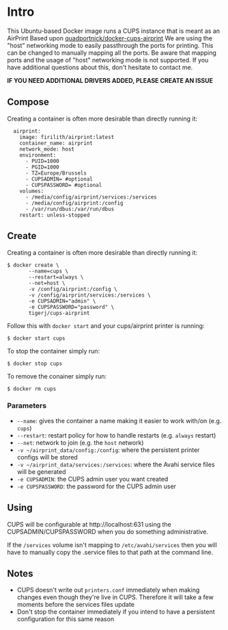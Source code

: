 # Intro
This Ubuntu-based Docker image runs a CUPS instance that is meant as an AirPrint
Based upon [quadportnick/docker-cups-airprint](https://github.com/quadportnick/docker-cups-airprint)
We are using the "host" networking mode to easily passthrough the ports for printing. This can be changed to manually mapping all the ports.
Be aware that mapping ports and the usage of "host" networking mode is not supported.
If you have additional questions about this, don't hesitate to contact me.

**IF YOU NEED ADDITIONAL DRIVERS ADDED, PLEASE CREATE AN ISSUE**

## Compose
Creating a container is often more desirable than directly running it:
```
  airprint:
    image: firilith/airprint:latest
    container_name: airprint
    network_mode: host
    environment:
      - PUID=1000
      - PGID=1000
      - TZ=Europe/Brussels
      - CUPSADMIN= #optional
      - CUPSPASSWORD= #optional
    volumes:
      - /media/config/airprint/services:/services
      - /media/config/airprint:/config
      - /var/run/dbus:/var/run/dbus
    restart: unless-stopped
```

## Create
Creating a container is often more desirable than directly running it:
```
$ docker create \
       --name=cups \
       --restart=always \
       --net=host \
       -v /config/airprint:/config \
       -v /config/airprint/services:/services \
       -e CUPSADMIN="admin" \
       -e CUPSPASSWORD="password" \
       tigerj/cups-airprint
```
Follow this with `docker start` and your cups/airprint printer is running:
```
$ docker start cups
```
To stop the container simply run:
```
$ docker stop cups
```
To remove the conainer simply run:
```
$ docker rm cups
```

### Parameters
* `--name`: gives the container a name making it easier to work with/on (e.g.
  `cups`)
* `--restart`: restart policy for how to handle restarts (e.g. `always` restart)
* `--net`: network to join (e.g. the `host` network)
* `-v ~/airprint_data/config:/config`: where the persistent printer configs
   will be stored
* `-v ~/airprint_data/services:/services`: where the Avahi service files will
   be generated
* `-e CUPSADMIN`: the CUPS admin user you want created
* `-e CUPSPASSWORD`: the password for the CUPS admin user

## Using
CUPS will be configurable at http://localhost:631 using the
CUPSADMIN/CUPSPASSWORD when you do something administrative.

If the `/services` volume isn't mapping to `/etc/avahi/services` then you will
have to manually copy the .service files to that path at the command line.

## Notes
* CUPS doesn't write out `printers.conf` immediately when making changes even
though they're live in CUPS. Therefore it will take a few moments before the
services files update
* Don't stop the container immediately if you intend to have a persistent
configuration for this same reason
